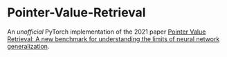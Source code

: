 # Pointer-Value-Retrieval

An *unofficial* PyTorch implementation of the 2021 paper [Pointer Value Retrieval: A new benchmark for understanding the limits of neural network generalization](https://arxiv.org/abs/2107.12580).
